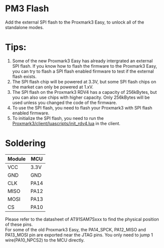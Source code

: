 # PM3 Flash

Add the external SPI flash to the Proxmark3 Easy, to unlock all of the standalone modes.  

# Tips:
1. Some of the new Proxmark3 Easy has already intergrated an external SPI flash. If you know how to flash the firmware to the Proxmark3 Easy, you can try to flash a SPI flash enabled firmware to test if the external flash exists.
2. The SPI flash chip will be powered at 3.3V, but some SPI flash chips on the market can only be powered at 1.xV.
3. The SPI flash on the Proxmark3 RDV4 has a capacity of 256kBytes, but you can also use chips with higher capacity. Only 256kBytes will be used unless you changed the code of the firmware.
4. To use the SPI flash, you need to flash your Proxmark3 with SPI flash enabled firmware.
5. To initialize the SPI flash, you need to run the [Proxmark3/client/luascripts/init_rdv4.lua](https://github.com/RfidResearchGroup/proxmark3/blob/v4.16717/client/luascripts/init_rdv4.lua) in the client.

# Soldering

| Module | MCU  |
| ------ | ---- |
| VCC    | 3.3V |
| GND    | GND  |
| CLK    | PA14 |
| MISO   | PA12 |
| MOSI   | PA13 |
| CS     | PA10 |

Please refer to the datasheet of AT91SAM7Sxxx to find the physical position of these pins.  
For some of the old Proxmark3 Easy, the PA14_SPCK, PA12_MISO and PA13_MOSI pin are exported near the JTAG pins. You only need to jump 1 wire(PA10_NPCS2) to the MCU directly.  
